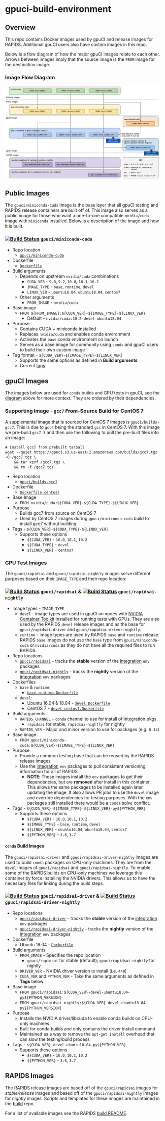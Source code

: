 # gpuci-build-environment

## Overview

This repo contains Docker images used by gpuCI and release images for RAPIDS.
Additional gpuCI users also have custom images in this repo.

Below is a flow diagram of how the major gpuCI images relate to each other.
Arrows between images imply that the source image is the `FROM` image for the
destination image.

### Image Flow Diagram

![gpuCI images and relations](gpuci-images.png)

## Public Images

The `gpuci/miniconda-cuda` image is the base layer that all gpuCI testing and
RAPIDS release containers are built off of. This image also serves as a public
image for those who want a one-to-one compatible `nvidia/cuda` image with
`miniconda` installed. Below is a description of the image and how it is built.

### [![Build Status](https://gpuci.gpuopenanalytics.com/buildStatus/icon?job=gpuci%2Fdocker%2Fgpuci%2Fminiconda-cuda)](https://gpuci.gpuopenanalytics.com/job/gpuci/job/docker/job/gpuci/job/miniconda-cuda/) `gpuci/miniconda-cuda` 

- Repo location
  - [`gpuci/miniconda-cuda`](https://hub.docker.com/r/gpuci/miniconda-cuda/tags) 
- Dockerfile
  - [`Dockerfile`](miniconda-cuda/Dockerfile)
- Build arguments
  - Depends on upstream `nvidia/cuda` combinations
    - `CUDA_VER` - `9.0`, `9.2`, `10.0`, `10.1`, `10.2`
    - `IMAGE_TYPE` - `base`, `runtime`, `devel`
    - `LINUX_VER` - `ubuntu16.04`, `ubuntu18.04`, `centos7`
  - Other arguments
    - `FROM_IMAGE` - `nvidia/cuda`
- Base image
  - `FROM ${FROM_IMAGE}:${CUDA_VER}-${IMAGE_TYPE}-${LINUX_VER}`
    - Default - `nvidia/cuda:10.2-devel-ubuntu18.04`
- Purpose
  - Contains CUDA + miniconda installed
  - Replaces `nvidia/cuda` and enables conda environment
  - Activates the `base` conda environment on launch
  - Serves as a base image for community using `conda` and gpuCI users to
  build their own custom image
- Tag format - `${CUDA_VER}-${IMAGE_TYPE}-${LINUX_VER}`
  - Supports the same options as defined in **Build arguments**
  - Current [tags](https://hub.docker.com/r/gpuci/miniconda-cuda/tags)

## gpuCI Images

The images below are used for `conda` builds and GPU tests in gpuCI, see the
[diagram](#image-flow-diagram) above for more context. They are ordered by their
dependencies.

### Supporting Image - `gcc7` From-Source Build for CentOS 7

A supplemental image that is sourced for CentOS 7 images is `gpuci/builds-gcc7`.
This is due to `gcc4` being the standard `gcc` in CentOS 7. With this image we
pre-build `gcc7.3` and then use the following to pull the pre-built files into
an image:

```
# Install gcc7 from prebuilt tarball
wget --quiet https://gpuci.s3.us-east-2.amazonaws.com/builds/gcc7.tgz -O /gcc7.tgz \
    && tar xzvf /gcc7.tgz \
    && rm -f /gcc7.tgz
```

- Repo location
  - [`gpuci/builds-gcc7`](https://hub.docker.com/r/gpuci/builds-gcc7/tags)
- Dockerfile
  - [`Dockerfile.centos7`](builds-gcc7/Dockerfile.centos7)
- Base Image
  - `FROM nvidia/cuda:${CUDA_VER}-${CUDA_TYPE}-${LINUX_VER}`
- Purpose
  - Builds gcc7 from source on CentOS 7
  - Used by CentOS 7 images during `gpuci/miniconda-cuda` build to install gcc7 without building
- Tags - `${CUDA_VER}-${CUDA_TYPE}-${LINUX_VER}`
  - Supports these options
    - `${CUDA_VER}` - `10.0`, `10.1`, `10.2`
    - `${CUDA_TYPE}` - `devel`
    - `${LINUX_VER}` - `centos7`

### GPU Test Images

The `gpuci/rapidsai` and `gpuci/rapidsai-nightly` images serve different
purposes based on their `IMAGE_TYPE` and their repo location:

### [![Build Status](https://gpuci.gpuopenanalytics.com/buildStatus/icon?job=gpuci%2Fdocker%2Fgpuci%2Frapidsai)](https://gpuci.gpuopenanalytics.com/job/gpuci/job/docker/job/gpuci/job/rapidsai/) `gpuci/rapidsai` & [![Build Status](https://gpuci.gpuopenanalytics.com/buildStatus/icon?job=gpuci%2Fdocker%2Fgpuci%2Frapidsai-nightly)](https://gpuci.gpuopenanalytics.com/job/gpuci/job/docker/job/gpuci/job/rapidsai-nightly/) `gpuci/rapidsai-nightly`

- Image types - `IMAGE_TYPE`
  - `devel` - image types are used in gpuCI on nodes with [NVIDIA Container Toolkit](https://github.com/NVIDIA/nvidia-docker)
installed for running tests with GPUs. They are also used by the RAPIDS `devel`
release images and as the base for `gpuci/rapidsai-driver` and `gpuci/rapidsai-driver-nightly`.
  - `runtime` - image types are used by RAPIDS `base` and `runtime` release.
  RAPIDS `base` images do not use the `base` type from `gpuci/miniconda-cuda` or
  `nvidia/cuda` as they do not have all the required files to run RAPIDS.
- Repo locations
  - [`gpuci/rapidsai`](https://hub.docker.com/r/gpuci/rapidsai/tags) - tracks the **stable** version of the [integration](https://github.com/rapidsai/integration/tree/branch-0.14/conda/recipes) `env` packages
  - [`gpuci/rapidsai-nightly`](https://hub.docker.com/r/gpuci/rapidsai-nightly/tags) - tracks the **nightly** version of the [integration](https://github.com/rapidsai/integration/tree/branch-0.14/conda/recipes) `env` packages
- Dockerfiles
  - `base` & `runtime`:
    - [`base-runtime.Dockerfile`](gpuci/rapidsai/base-runtime.Dockerfile)
  - `devel`:
    - Ubuntu 16.04 & 18.04 - [`devel.Dockerfile`](gpuci/rapidsai/devel.Dockerfile)
    - CentOS 7 - [`devel-centos7.Dockerfile`](gpuci/rapidsai/devel-centos7.Dockerfile)
- Build arguments
  - `RAPIDS_CHANNEL` - `conda` channel to use for install of integration pkgs
    - `rapidsai` for stable; `rapidsai-nightly` for nightly
  - `RAPIDS_VER` - Major and minor version to use for packages (e.g. `0.14`)
- Base image
  - `FROM gpuci/miniconda-cuda:${CUDA_VER}-${IMAGE_TYPE}-${LINUX_VER}`
- Purpose
  - Provide a common testing base that can be reused by the RAPIDS release images
  - Use the [integration](https://github.com/rapidsai/integration/tree/branch-0.14/conda/recipes) `env` packages to pull consistent versioning information for all of RAPIDS
    - **NOTE**: These images install the `env` packages to get their
    dependencies, but are **removed** after install in this container. This
    allows the same packages to be installed again later updating the image. It
    also allows PR jobs to use the `devel` image and override dependencies for
    testing purposes. With the `env` packages still installed there would be a
    `conda` solve conflict.
- Tags - `${CUDA_VER}-${IMAGE_TYPE}-${LINUX_VER}-py${PYTHON_VER}`
  - Supports these options
    - `${CUDA_VER}` - `10.0`, `10.1`, `10.2`
    - `${IMAGE_TYPE}` - `base`, `runtime`, `devel`
    - `${LINUX_VER}` - `ubuntu16.04`, `ubuntu18.04`, `centos7`
    - `${PYTHON_VER}` - `3.6`, `3.7`

#### `conda` Build Images

The `gpuci/rapidsai-driver` and `gpuci/rapidsai-driver-nightly` images are used
to build `conda` packages on CPU-only machines. They are from the `devel`
images of `gpuci/rapidsai` and `gpuci/rapidsai-nightly`. To enable some of the
RAPIDS builds on CPU-only machines we leverage this container by force
installing the NVIDIA drivers. This allows us to have the necessary files for
linking during the build steps.

### [![Build Status](https://gpuci.gpuopenanalytics.com/buildStatus/icon?job=gpuci%2Fdocker%2Fgpuci%2Frapidsai-driver)](https://gpuci.gpuopenanalytics.com/job/gpuci/job/docker/job/gpuci/job/rapidsai-driver/) `gpuci/rapidsai-driver` & [![Build Status](https://gpuci.gpuopenanalytics.com/buildStatus/icon?job=gpuci%2Fdocker%2Fgpuci%2Frapidsai-driver-nightly)](https://gpuci.gpuopenanalytics.com/job/gpuci/job/docker/job/gpuci/job/rapidsai-driver-nightly/) `gpuci/rapidsai-driver-nightly`

- Repo locations
  - [`gpuci/rapidsai-driver`](https://hub.docker.com/r/gpuci/rapidsai-driver/tags) - tracks the **stable** version of the [integration](https://github.com/rapidsai/integration/tree/branch-0.14/conda/recipes) `env` packages
  - [`gpuci/rapidsai-driver-nightly`](https://hub.docker.com/r/gpuci/rapidsai-driver-nightly/tags) - tracks the **nightly** version of the [integration](https://github.com/rapidsai/integration/tree/branch-0.14/conda/recipes) `env` packages
- Dockerfile
  - Ubuntu 18.04 - [`Dockerfile`](rapidsai-driver/Dockerfile)
- Build arguments
  - `FROM_IMAGE` - Specifies the repo location
    - `gpuci/rapidsai` for stable (default); `gpuci/rapidsai-nightly` for nightly
  - `DRIVER_VER` - NVIDIA driver version to install (i.e. `440`)
  - `CUDA_VER` and `PYTHON_VER` - Take the same arguments as defined in **Tags** below
- Base image
  - `FROM gpuci/rapidsai:${CUDA_VER}-devel-ubuntu18.04-py${PYTHON_VERSION}`
  - `FROM gpuci/rapidsai-nightly:${CUDA_VER}-devel-ubuntu18.04-py${PYTHON_VERSION}`
- Purpose
  - Installs the NVIDIA driver/libcuda to enable conda builds on CPU-only machines
  - Built for conda builds and only contains the driver install command
  - Maintained as a way to remove the `apt-get install` overhead that can slow the testing/build process
- Tags - `${CUDA_VER}-devel-ubuntu18.04-py${PYTHON_VER}`
  - Supports these options
    - `${CUDA_VER}` - `10.0`, `10.1`, `10.2`
    - `${PYTHON_VER}` - `3.6`, `3.7`

## RAPIDS Images

The RAPIDS release images are based off of the `gpuci/rapidsai` images for
*stable/release* images and based off of the `gpuci/rapidsai-nightly` images for
*nightly* images. Scripts and templates for these images are maintained in the
[build](https://github.com/rapidsai/build) repo.

For a list of available images see the RAPIDS [build README](https://github.com/rapidsai/build#image-types).
